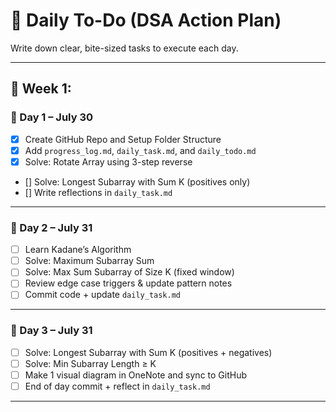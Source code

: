 # 📅 Daily To-Do (DSA Action Plan)

Write down clear, bite-sized tasks to execute each day.

---

## 🔁 Week 1:

### 📌 Day 1 – July 30
- [x] Create GitHub Repo and Setup Folder Structure
- [x] Add `progress_log.md`, `daily_task.md`, and `daily_todo.md`
- [x] Solve: Rotate Array using 3-step reverse
- [] Solve: Longest Subarray with Sum K (positives only)
- [] Write reflections in `daily_task.md`

---

### 📌 Day 2 – July 31
- [ ] Learn Kadane’s Algorithm
- [ ] Solve: Maximum Subarray Sum
- [ ] Solve: Max Sum Subarray of Size K (fixed window)
- [ ] Review edge case triggers & update pattern notes
- [ ] Commit code + update `daily_task.md`

---

### 📌 Day 3 – July 31
- [ ] Solve: Longest Subarray with Sum K (positives + negatives)
- [ ] Solve: Min Subarray Length ≥ K
- [ ] Make 1 visual diagram in OneNote and sync to GitHub
- [ ] End of day commit + reflect in `daily_task.md`

---




